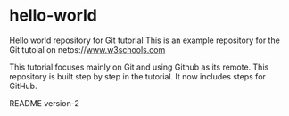# hello-world
Hello world repository for Git tutorial
This is an example repository for the Git tutoial on netos://www.w3schools.com

This tutorial focuses mainly on Git and using Github as its remote.
This repository is built step by step in the tutorial.
It now includes steps for GitHub.

README version-2
